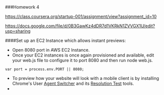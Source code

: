 ###Homework 4

https://class.coursera.org/startup-001/assignment/view?assignment_id=10

https://docs.google.com/file/d/0B3GawKz4dDR7d1VKRkN1ZVVGX1U/edit?usp=sharing

####Set up an EC2 Instance which allows instant previews:

* Open 8080 port in AWS EC2 Instance.
* Once your EC2 instances is once again provisioned and available, edit your web.js file to configure it to port 8080 and then run node web.js.
```
var port = process.env.PORT || 8080;
```
* To preview how your website will look with a mobile client is by installing Chrome's User [Agent Switcher](https://chrome.google.com/webstore/detail/user-agent-switcher-for-c/djflhoibgkdhkhhcedjiklpkjnoahfmg?hl=en-US) and its [Resolution Test](https://chrome.google.com/webstore/detail/resolution-test/idhfcdbheobinplaamokffboaccidbal?hl=en) tools. 
* 

